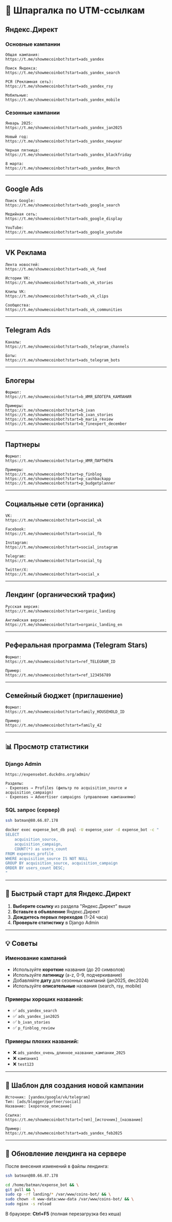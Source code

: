 # 🔗 Шпаргалка по UTM-ссылкам

## Яндекс.Директ

### Основные кампании
```
Общая кампания:
https://t.me/showmecoinbot?start=ads_yandex

Поиск Яндекса:
https://t.me/showmecoinbot?start=ads_yandex_search

РСЯ (Рекламная сеть):
https://t.me/showmecoinbot?start=ads_yandex_rsy

Мобильные:
https://t.me/showmecoinbot?start=ads_yandex_mobile
```

### Сезонные кампании
```
Январь 2025:
https://t.me/showmecoinbot?start=ads_yandex_jan2025

Новый год:
https://t.me/showmecoinbot?start=ads_yandex_newyear

Черная пятница:
https://t.me/showmecoinbot?start=ads_yandex_blackfriday

8 марта:
https://t.me/showmecoinbot?start=ads_yandex_8march
```

---

## Google Ads

```
Поиск Google:
https://t.me/showmecoinbot?start=ads_google_search

Медийная сеть:
https://t.me/showmecoinbot?start=ads_google_display

YouTube:
https://t.me/showmecoinbot?start=ads_google_youtube
```

---

## VK Реклама

```
Лента новостей:
https://t.me/showmecoinbot?start=ads_vk_feed

Истории VK:
https://t.me/showmecoinbot?start=ads_vk_stories

Клипы VK:
https://t.me/showmecoinbot?start=ads_vk_clips

Сообщества:
https://t.me/showmecoinbot?start=ads_vk_communities
```

---

## Telegram Ads

```
Каналы:
https://t.me/showmecoinbot?start=ads_telegram_channels

Боты:
https://t.me/showmecoinbot?start=ads_telegram_bots
```

---

## Блогеры

```
Формат:
https://t.me/showmecoinbot?start=b_ИМЯ_БЛОГЕРА_КАМПАНИЯ

Примеры:
https://t.me/showmecoinbot?start=b_ivan
https://t.me/showmecoinbot?start=b_ivan_stories
https://t.me/showmecoinbot?start=b_maria_review
https://t.me/showmecoinbot?start=b_finexpert_december
```

---

## Партнеры

```
Формат:
https://t.me/showmecoinbot?start=p_ИМЯ_ПАРТНЕРА

Примеры:
https://t.me/showmecoinbot?start=p_finblog
https://t.me/showmecoinbot?start=p_cashbackapp
https://t.me/showmecoinbot?start=p_budgetplanner
```

---

## Социальные сети (органика)

```
VK:
https://t.me/showmecoinbot?start=social_vk

Facebook:
https://t.me/showmecoinbot?start=social_fb

Instagram:
https://t.me/showmecoinbot?start=social_instagram

Telegram:
https://t.me/showmecoinbot?start=social_tg

Twitter/X:
https://t.me/showmecoinbot?start=social_x
```

---

## Лендинг (органический трафик)

```
Русская версия:
https://t.me/showmecoinbot?start=organic_landing

Английская версия:
https://t.me/showmecoinbot?start=organic_landing_en
```

---

## Реферальная программа (Telegram Stars)

```
Формат:
https://t.me/showmecoinbot?start=ref_TELEGRAM_ID

Пример:
https://t.me/showmecoinbot?start=ref_123456789
```

---

## Семейный бюджет (приглашение)

```
Формат:
https://t.me/showmecoinbot?start=family_HOUSEHOLD_ID

Пример:
https://t.me/showmecoinbot?start=family_42
```

---

## 📊 Просмотр статистики

### Django Admin
```
https://expensebot.duckdns.org/admin/

Разделы:
- Expenses → Profiles (фильтр по acquisition_source и acquisition_campaign)
- Expenses → Advertiser campaigns (управление кампаниями)
```

### SQL запрос (сервер)
```bash
ssh batman@80.66.87.178

docker exec expense_bot_db psql -U expense_user -d expense_bot -c "
SELECT
    acquisition_source,
    acquisition_campaign,
    COUNT(*) as users_count
FROM expenses_profile
WHERE acquisition_source IS NOT NULL
GROUP BY acquisition_source, acquisition_campaign
ORDER BY users_count DESC;
"
```

---

## 🎯 Быстрый старт для Яндекс.Директ

1. **Выберите ссылку** из раздела "Яндекс.Директ" выше
2. **Вставьте в объявление** Яндекс.Директ
3. **Дождитесь первых переходов** (1-24 часа)
4. **Проверьте статистику** в Django Admin

---

## 💡 Советы

### Именование кампаний
- Используйте **короткие** названия (до 20 символов)
- Используйте **латиницу** (a-z, 0-9, подчеркивание)
- Добавляйте **дату** для сезонных кампаний (jan2025, dec2024)
- Используйте **описательные** названия (search, rsy, mobile)

### Примеры хороших названий:
- ✅ `ads_yandex_search`
- ✅ `ads_yandex_jan2025`
- ✅ `b_ivan_stories`
- ✅ `p_finblog_review`

### Примеры плохих названий:
- ❌ `ads_yandex_очень_длинное_название_кампании_2025`
- ❌ `кампания1`
- ❌ `test123`

---

## 📝 Шаблон для создания новой кампании

```
Источник: [yandex/google/vk/telegram]
Тип: [ads/blogger/partner/social]
Название: [короткое_описание]

Ссылка:
https://t.me/showmecoinbot?start=[тип]_[источник]_[название]

Пример:
https://t.me/showmecoinbot?start=ads_yandex_feb2025
```

---

## 🔄 Обновление лендинга на сервере

После внесения изменений в файлы лендинга:

```bash
ssh batman@80.66.87.178

cd /home/batman/expense_bot && \
git pull && \
sudo cp -rf landing/* /var/www/coins-bot/ && \
sudo chown -R www-data:www-data /var/www/coins-bot/ && \
sudo nginx -s reload
```

В браузере: **Ctrl+F5** (полная перезагрузка без кеша)
